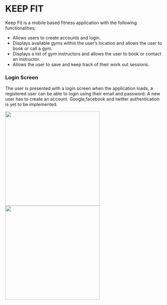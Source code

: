 # KEEP FIT
Keep Fit is a mobile based fitness application with the following functionalities;
- Allows users to create accounts and login.
- Displays available gyms within the user’s location and allows the user to book or call a gym.
- Displays a list of gym instructors and allows the user to book or contact an instructor.
- Allows the user to save and keep track of their work out sessions. 

### Login Screen
The user is presented with a login screen when the application loads, a registered user can be able to login using their email and password. A new user has to create an account. Google,facebook and twitter authentication is yet to be implemented. 

<img src="https://github.com/JabezNzomo99/KeepFit/blob/master/screenshots/LoginScreen.png" width="300"/>  
    <img src="https://github.com/JabezNzomo99/KeepFit/blob/master/screenshots/ezgif.com-video-to-gif.gif" width="300"/>



